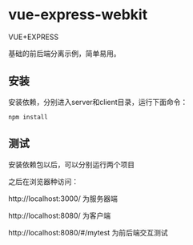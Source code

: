 # vue-express-webkit

 VUE+EXPRESS

基础的前后端分离示例，简单易用。

## 安装

安装依赖，分别进入server和client目录，运行下面命令：

```
npm install
```

## 测试

安装依赖包以后，可以分别运行两个项目

之后在浏览器种访问：

 http://localhost:3000/ 为服务器端

http://localhost:8080/ 为客户端

http://localhost:8080/#/mytest 为前后端交互测试
